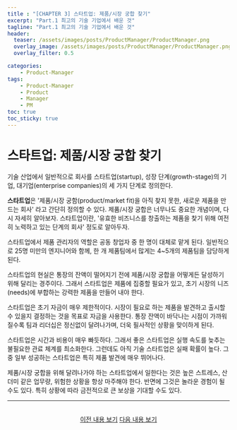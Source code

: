 ```yaml
---
title : "[CHAPTER 3] 스타트업: 제품/시장 궁합 찾기"
excerpt: "Part.1 최고의 기술 기업에서 배운 것"
tagline: "Part.1 최고의 기술 기업에서 배운 것"
header:
  teaser: /assets/images/posts/ProductManager/ProductManager.png
  overlay_image: /assets/images/posts/ProductManager/ProductManager.png
  overlay_filter: 0.5

categories:
    - Product-Manager
tags:
    - Product-Manager
    - Product
    - Manager
    - PM
toc: true
toc_sticky: true
---
```


# 스타트업: 제품/시장 궁합 찾기

기술 산업에서 일반적으로 회사를 스타트업(startup), 성장 단계(growth-stage)의 기업, 대기업(enterprise companies)의 세 가지 단계로 정의한다.

**스타트업**은 '제품/시장 궁함(product/market fit)을 아직 찾지 못한, 새로운 제품을 만드는 회사' 라고 간단히 정의할 수 있다. 제품/시장 궁합은 너무나도 중요한 개념이며, 다시 자세히 알아보자. 스타트업이란, '유효한 비즈니스를 창출하는 제품을 찾기 위해 여전히 노력하고 있는 단계의 회사' 정도로 알아두자.

스타트업에서 제품 관리자의 역할은 공동 창업자 중 한 명이 대체로 맡게 된다. 일반적으로 25명 미만의 엔지니어와 함께, 한 개 제품팀에서 많게는 4~5개의 제품팀을 담당하게 된다.

스타트업의 현실은 통장의 잔액이 떨어지기 전에 제품/시장 궁합을 어떻게든 달성하기 위해 달리는 경주이다. 그래서 스타트업은 제품에 집중할 필요가 있고, 초기 시장의 니즈(needs)에 부합하는 강력한 제품을 만들어 내야 한다.

스타트업은 초기 자금이 매우 제한적이다. 시장이 필요로 하는 제품을 발견하고 출시할 수 있을지 결정하는 것을 목표로 자금을 사용한다. 통장 잔액이 바닥나는 시점이 가까워질수록 팀과 리더십은 정신없이 달려나가며, 더욱 필사적인 상황을 맞이하게 된다.

스타트업은 시간과 비용이 매우 빠듯하다. 그래서 좋은 스타트업은 실행 속도를 늦추는 불필요한 관료 체계를 최소화한다. 그런데도 아직 기술 스타트업은 실패 확률이 높다. 그중 일부 성공하는 스타트업은 특히 제품 발견에 매우 뛰어나다.

제품/시장 궁합을 위해 달려나가야 하는 스타트업에서 일한다는 것은 높은 스트레스, 산더미 같은 업무량, 위험한 상황을 항상 마주해야 한다. 반면에 그것은 놀라운 경험이 될 수도 있다. 특히 상황에 따라 금전적으로 큰 보상을 기대할 수도 있다.

---

<br/>
<center>
<a href="https://sanghyuk.dev/Product-Manager/3/" class="btn btn--info">이전 내용 보기</a>
<a href="https://sanghyuk.dev/Product-Manager/5/" class="btn btn--info">다음 내용 보기</a>
</center>